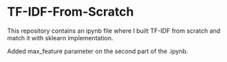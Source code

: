 # TF-IDF-From-Scratch
This repository contains an ipynb file where I built TF-IDF from scratch and match it with sklearn implementation.

Added max_feature parameter on the second part of the .ipynb.
